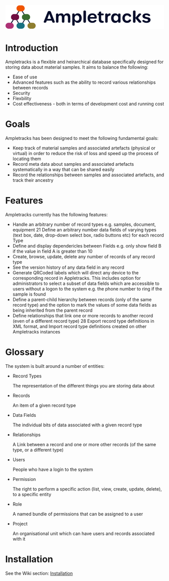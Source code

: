 ![Ampletracks Logo](www/images/ampletracks-logo.svg "Ampletracks Logo")

# Introduction

Ampletracks is a flexible and heirarchical database specifically designed for storing data about material samples. It aims to balance the following:
- Ease of use
- Advanced features such as the ability to record various relationships between records
- Security
- Flexbility
- Cost effectiveness - both in terms of development cost and running cost

# Goals

Ampletracks has been designed to meet the following fundamental goals:
- Keep track of material samples and associated artefacts (physical or virtual) in order to reduce the risk of loss and speed up the process of locating them
- Record meta data about samples and associated artefacts systematically in a way that can be shared easily
- Record the relationships between samples and associated artefacts, and track their ancestry

# Features

Ampletracks currently has the following features:
- Handle an arbitrary number of record types e.g. samples, document, equipment 21 Define an arbitrary number data fields of varying types (text box, date, drop-down select box, radio buttons etc) for each record Type
- Define and display dependericles between Fields e.g. only show field B if the value in field A is greater than 10
- Create, browse, update, delete any number of records of any record type
- See the version history of any data field in any record
- Generate QRCoded labels which will direct any device to the corresponding record in Appletracks. This includes option for administrators to select a subset of data fields which are accessible to users without a logon to the system e.g. the phone number to ring if the sample is found
- Define a parent-child hierarchy between records (only of the same record type) and the option to mark the values of some data fields as being inherited from the parent record
- Define relationships that link one or more records to another record (even of a different record type) 28 Export record type definitions in XML format, and Import record type definitions created on other Ampletracks instances

# Glossary

The system is built around a number of entities:

- Record Types

    The representation of the different things you are storing data about
    
- Records

    An item of a given record type

- Data Fields

    The individual bits of data associated with a given record type

- Relationships

    A Link between a record and one or more other records (of the same type, or a different type)

- Users

    People who have a login to the system

- Permission

    The right to perform a specific action (list, view, create, update, delete), to a specific entity

- Role

    A named bundle of permissions that can be assigned to a user

- Project

    An organisational unit which can have users and records associated with it

# Installation

See the Wiki section: [Installation](https://github.com/Ampletrakcs/Ampletracks/wiki/Installing-Ampletracks)
